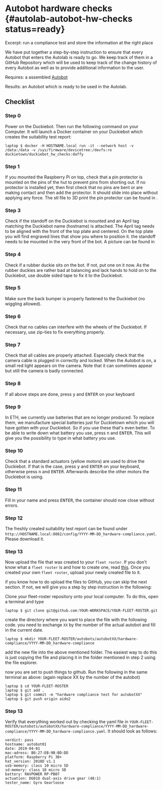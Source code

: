 # Autobot hardware checks {#autolab-autobot-hw-checks status=ready}

Excerpt: run a compliance test and store the information at the right place

We have put together a step-by-step instruction to ensure that every Autobot that enters the Autolab is ready to go. We keep track of them in a GitHub Repository which will be used to keep track of the change history of every Autobot as well as to provide additional information to the user.

<div class='requirements' markdown="1">

Requires: a assembled [Autobot](#autolab-autobot-specs)

Results: an Autobot which is ready to be used in the Autolab.

</div>

## Checklist

### Step 0

Power on the Duckiebot. Then run the following command on your Computer. It will launch a Docker container on your Duckiebot which creates the suitability test report:

    laptop $ docker -H HOSTNAME.local run -it --network host -v /data:/data -v /sys/firmware/devicetree:/devfs:ro duckietown/duckiebot_hw_checks:daffy

### Step 1

If you mounted the Raspberry Pi on top, check that a pin protector is mounted on the pins of the hut to prevent pins from shorting out.
If no protector is installed yet, then first check that no pins are bent or are making contact and then add the protector. It should slide into place without applying any force. The stl file to 3D print the pin protector can be found in [](#adding-hw-to-bot).


### Step 3

Check if the standoff on the Duckiebot is mounted and an April tag matching the Duckiebot name (hostname) is attached. The April tag needs to be aligned with the front of the top plate and centered. On the top plate you will find engraved lines that show you where to position it.  the standoff needs to be mounted in the very front of the bot. A picture can be found in [](#fig:standoffs-mounted-autobot)

### Step 4

Check if a rubber duckie sits on the bot. If not, put one on it now.
As the rubber duckies are rather bad at balancing and lack hands to hold on to the Duckiebot, use double sided tape to fix it to the Duckiebot.

### Step 5

Make sure the back bumper is properly fastened to the Duckiebot (no wiggling allowed).

### Step 6

Check that no cables can interfere with the wheels of the Duckiebot. If necessary, use zip-ties to fix everything properly.

### Step 7

Check that all cables are properly attached. Especially check that the camera cable is plugged in correctly and locked. When the Autobot is on, a small red light appears on the camera. Note that it can sometimes appear but still the camera is badly connected.

### Step 8

If all above steps are done, press <kbd>y</kbd> and <kbd>ENTER</kbd> on your keyboard

### Step 9

In ETH, we currently use batteries that are no longer produced. To replace them, we manufacture special batteries just for Duckietown which you will have gotten with your Duckiebot. So if you use these that's even better. To be able to write down what battery you use, press <kbd>n</kbd> and <kbd>ENTER</kbd>. This will give you the possibility to type in what battery you use.

### Step 10

Check that a standard actuators (yellow motors) are used to drive the Duckiebot. If that is the case, press  <kbd>y</kbd> and <kbd>ENTER</kbd> on your keyboard, otherwise press <kbd>n</kbd> and <kbd>ENTER</kbd>. Afterwards describe the other motors the Duckiebot is using.

### Step 11

Fill in your name and press <kbd>ENTER</kbd>, the container should now close without errors.

### Step 12
The freshly created suitability test report can be found under ```http://HOSTNAME.local:8082/config/YYYY-MM-DD_hardware-compliance.yaml```. Please download it.

### Step 13

Now upload the file that was created to your `fleet roster`. If you don't know what a `fleet roster` is and how to create one, read [this](#autolab-fleet-roster). Once you created your own `fleet roster`, upload your newly created file to it.

if you know how to do upload the files to GitHub, you can skip the next section. If not, we will give you a step by step instruction in the following:

Clone your fleet-roster repository onto your local computer.
To do this, open a terminal and type

    laptop $ git clone git@github.com:YOUR-WORKSPACE/YOUR-FLEET-ROSTER.git

create the directory where you want to place the file with the following code. you need to exchange `XX` by the number of the actual autobot and fill in the current date.

    laptop $ mkdir YOUR-FLEET-ROSTER/autobots/autobotXX/hardware-compliance/YYYY-MM-DD_hardware-compliance

add the new file into the above mentioned folder. The easiest way to do this is just copying the file and placing it in the folder mentioned in step 2 using the file explorer.

now you are set to push things to github. Run the following in the same terminal as above: (again replace XX by the number of the autobot)


    laptop $ cd YOUR-FLEET-ROSTER
    laptop $ git add .
    laptop $ git commit -m "hardware compliance test for autobotXX"
    laptop $ git push origin aido2  


### Step 13

Verify that everything worked out by checking the yaml file in `YOUR-FLEET-ROSTER/autobots/autobotXX/hardware-compliance/YYYY-MM-DD_hardware-compliance/YYYY-MM-DD_hardware-compliance.yaml`.
It should look as follows:

    verdict: pass
    hostname: autobot01
    date: 2019-04-01
    mac-adress: B8:27:EB:9B:BD:DD
    platform: Raspberry Pi 3B+
    hat_version: 2018D v1.1
    usb-memory: class 10 micro SD
    sd-memory: class 10 micro SD
    battery: RAVPOWER RP-PB07
    actuation: DG01D dual-axis drive gear (48:1)
    tester_name: Gyro Gearloose

